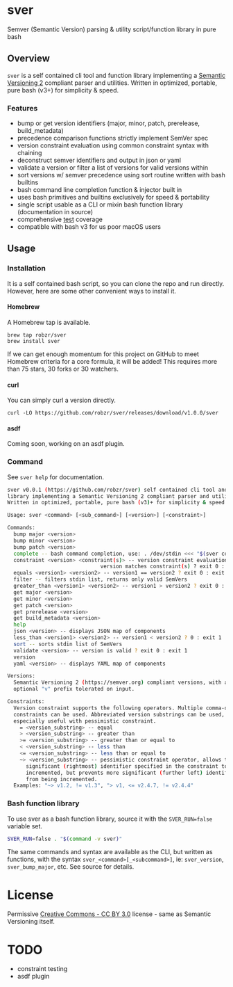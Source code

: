 # sver
Semver (Semantic Version) parsing & utility script/function library in pure bash

## Overview
`sver` is a self contained cli tool and function library implementing a [Semantic
Versioning 2](https://semver.org) compliant parser and utilities. Written in
optimized, portable, pure bash (v3+) for simplicity & speed.

### Features
- bump or get version identifiers (major, minor, patch, prerelease, build_metadata)
- precedence comparison functions strictly implement SemVer spec
- version constraint evaluation using common constraint syntax with chaining
- deconstruct semver identifiers and output in json or yaml
- validate a version or filter a list of versions for valid versions within
- sort versions w/ semver precedence using sort routine written with bash builtins
- bash command line completion function & injector built in
- uses bash primitives and builtins exclusively for speed & portability
- single script usable as a CLI or mixin bash function library (documentation in source)
- comprehensive [test](tests) coverage
- compatible with bash v3 for us poor macOS users

## Usage
### Installation
It is a self contained bash script, so you can clone the repo and run directly.
However, here are some other convenient ways to install it.

#### Homebrew
A Homebrew tap is available.
```
brew tap robzr/sver
brew install sver
```
If we can get enough momentum for this project on GitHub to meet Homebrew
criteria for a core formula, it will be added! This requires more than 75 stars,
30 forks or 30 watchers.

#### curl
You can simply curl a version directly.
```
curl -LO https://github.com/robzr/sver/releases/download/v1.0.0/sver
```

#### asdf
Coming soon, working on an asdf plugin.

### Command
See `sver help` for documentation.
```bash
sver v0.0.1 (https://github.com/robzr/sver) self contained cli tool and function
library implementing a Semantic Versioning 2 compliant parser and utilities.
Written in optimized, portable, pure bash (v3)+ for simplicity & speed.

Usage: sver <command> [<sub_command>] [<version>] [<constraint>]

Commands:
  bump major <version>
  bump minor <version>
  bump patch <version>
  complete -- bash command completion, use: . /dev/stdin <<< "$(sver complete)"
  constraint <version> <constraint(s)> -- version constraint evaluation - if
                              version matches constraint(s) ? exit 0 : exit 1
  equals <version1> <version2> -- version1 == version2 ? exit 0 : exit 1
  filter -- filters stdin list, returns only valid SemVers
  greater_than <version1> <version2> -- version1 > version2 ? exit 0 : exit 1
  get major <version>
  get minor <version>
  get patch <version>
  get prerelease <version>
  get build_metadata <version>
  help
  json <version> -- displays JSON map of components
  less_than <version1> <version2> -- version1 < version2 ? 0 : exit 1
  sort -- sorts stdin list of SemVers
  validate <version> -- version is valid ? exit 0 : exit 1
  version
  yaml <version> -- displays YAML map of components

Versions:
  Semantic Versioning 2 (https://semver.org) compliant versions, with an
  optional "v" prefix tolerated on input.

Constraints:
  Version constraint supports the following operators. Multiple comma-delimited
  constraints can be used. Abbreviated version substrings can be used, and are
  especially useful with pessimistic constraint.
    = <version_substring> -- equal
    > <version_substring> -- greater than
    >= <version_substring> -- greater than or equal to
    < <version_substring> -- less than
    <= <version_substring> -- less than or equal to
    ~> <version_substring> -- pessimistic constraint operator, allows the least
      significant (rightmost) identifier specified in the constraint to be
      incremented, but prevents more significant (further left) identifiers
      from being incremented.
  Examples: "~> v1.2, != v1.3", "> v1, <= v2.4.7, != v2.4.4"
```

### Bash function library
To use sver as a bash function library, source it with the `SVER_RUN=false` variable
set.
```bash
SVER_RUN=false . "$(command -v sver)"
```
The same commands and syntax are available as the CLI, but written as
functions, with the syntax `sver_<command>[_<subcommand>]`, ie: `sver_version`,
`sver_bump_major`, etc. See source for details.

# License
Permissive [Creative Commons - CC BY 3.0](https://creativecommons.org/licenses/by/3.0/)
license - same as Semantic Versioning itself.

# TODO
- constraint testing
- asdf plugin

